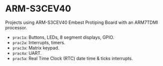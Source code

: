 # ARM-S3CEV40

Projects using ARM-S3CEV40 Embest Protiping Board with an ARM7TDMI processor.

- `prac1a`: Buttons, LEDs, 8 segment displays, GPIO.
- `prac2a`: Interrupts, timers.
- `prac3a`: Matrix keypad.
- `prac4a`: UART.
- `prac5a`: Real Time Clock (RTC) date time & ticks interrupts.
